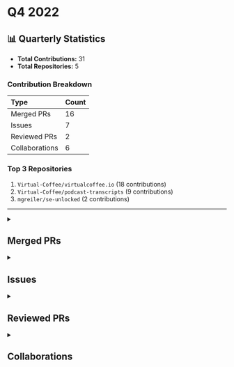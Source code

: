 # Q4 2022
## 📊 Quarterly Statistics

* **Total Contributions:** 31
* **Total Repositories:** 5

### Contribution Breakdown

| Type | Count |
| :--- | :--- |
| Merged PRs | 16 |
| Issues | 7 |
| Reviewed PRs | 2 |
| Collaborations | 6 |

### Top 3 Repositories

1. `Virtual-Coffee/virtualcoffee.io` (18 contributions)
2. `Virtual-Coffee/podcast-transcripts` (9 contributions)
3. `mgreiler/se-unlocked` (2 contributions)

---

<details>
  <summary><h2>Merged PRs</h2></summary>
<table style='width:100%; table-layout:fixed;'>
  <thead>
    <tr>
      <th style='width:5%;'>No.</th>
      <th style='width:20%;'>Project Name</th>
      <th style='width:20%;'>Title</th>
      <th style='width:35%;'>Description</th>
      <th style='width:20%;'>Date</th>
    </tr>
  </thead>
  <tbody>
    <tr>
      <td>1.</td>
      <td>Virtual-Coffee/podcast-transcripts</td>
      <td><a href='https://github.com/Virtual-Coffee/podcast-transcripts/pull/87'>Improve episode transcription Season 6 Episode 8</a></td>
      <td>## Link Issue<br>Closes #86  <br><br>## Description<br><br>- Improve transcript Season 6 Episode 8 with Shelley McHardy.<br>- Run `yarn check-srt` and fix incorrect timestamps.</td>
      <td>2022-12-28</td>
    </tr>
    <tr>
      <td>2.</td>
      <td>Virtual-Coffee/virtualcoffee.io</td>
      <td><a href='https://github.com/Virtual-Coffee/virtualcoffee.io/pull/776'>Add December 2022 newsletter to the website</a></td>
      <td>## Linked Issue<br><br>Closes #775 <br><br>&lt;!--<br><br>If you have a pull request related to a current issue please link to that issue number.<br><br>That issue can be linked to the pull request by using the side panel in the Github UI or using the `#` symbol followed by the number of the associated issue.<br><br>To link a pull request to an issue to show that a fix is in progress and to automatically close the issue when someone merges the pull request, type the keyword &quot;Closes&quot; followed by a reference to the issue. For example, Closes #404 or Closes Virtual-Coffee/virtualcoffee.io/issues/404.<br><br>--&gt;<br><br>## Description<br><br>- Add November 2022 newsletter.<br>- Update ` newsletters.ts`. <br><br>&lt;!--<br><br>A pull request description describes what constitutes the Pull Request and what changes you have made to the code.<br><br>It explains what you&#39;ve done, including any code changes, configuration changes, migrations included, new APIs introduced, changes made to old APIs, any new workers/crons introduced in the system, copy changes, and so on. You get the gist.<br><br>A good description informs everyone that is reaading it of the purpose of the pull request. This helps not just the current maintainers but anyone reading it now or in the future to understand your intent.<br><br>If the request is not complete but you want feedback use  Draft Pull Request option of the Pull request dropdown menu.<br><br>@mention individuals that you want to review the PR, and mention why. (“ @username I want to know what you think of this code.”)<br><br>--&gt;<br><br>## Methodology<br><br>&lt;!--<br><br>This section explains why the above changes explained were done.<br><br>Sometimes a developer feels that it&#39;s okay to write &quot;Business/Product requirement&quot; in the description. That&#39;s fine, but doing so defeats the purpose of this section.<br><br>If there is a better explanation as to why the changes were suggested, it&#39;s always good to attach a document reference link for that information.<br><br>A good &quot;Why&quot; section should explain the reasoning behind any changes.<br><br>--&gt;<br><br>## Code of Conduct<br><br>&gt; By submitting this pull request, you agree to follow our [Code of Conduct](https://virtualcoffee.io/code-of-conduct/)<br></td>
      <td>2022-12-15</td>
    </tr>
    <tr>
      <td>3.</td>
      <td>Virtual-Coffee/virtualcoffee.io</td>
      <td><a href='https://github.com/Virtual-Coffee/virtualcoffee.io/pull/763'>Update events page with recorded events section</a></td>
      <td>## Linked Issue<br><br>Closes #752 <br><br>&lt;!--<br><br>If you have a pull request related to a current issue please link to that issue number.<br><br>That issue can be linked to the pull request by using the side panel in the Github UI or using the `#` symbol followed by the number of the associated issue.<br><br>To link a pull request to an issue to show that a fix is in progress and to automatically close the issue when someone merges the pull request, type the keyword &quot;Closes&quot; followed by a reference to the issue. For example, Closes #404 or Closes Virtual-Coffee/virtualcoffee.io/issues/404.<br><br>--&gt;<br><br>## Description<br><br>- Add &quot;Recorded Events&quot; section to the Events page.<br><br>&lt;!--<br><br>A pull request description describes what constitutes the Pull Request and what changes you have made to the code.<br><br>It explains what you&#39;ve done, including any code changes, configuration changes, migrations included, new APIs introduced, changes made to old APIs, any new workers/crons introduced in the system, copy changes, and so on. You get the gist.<br><br>A good description informs everyone that is reaading it of the purpose of the pull request. This helps not just the current maintainers but anyone reading it now or in the future to understand your intent.<br><br>If the request is not complete but you want feedback use  Draft Pull Request option of the Pull request dropdown menu.<br><br>@mention individuals that you want to review the PR, and mention why. (“ @username I want to know what you think of this code.”)<br><br>--&gt;<br><br>## Methodology<br><br>&lt;!--<br><br>This section explains why the above changes explained were done.<br><br>Sometimes a developer feels that it&#39;s okay to write &quot;Business/Product requirement&quot; in the description. That&#39;s fine, but doing so defeats the purpose of this section.<br><br>If there is a better explanation as to why the changes were suggested, it&#39;s always good to attach a document reference link for that information.<br><br>A good &quot;Why&quot; section should explain the reasoning behind any changes.<br><br>--&gt;<br><br>## Code of Conduct<br><br>&gt; By submitting this pull request, you agree to follow our [Code of Conduct](https://virtualcoffee.io/code-of-conduct/)<br></td>
      <td>2022-12-07</td>
    </tr>
    <tr>
      <td>4.</td>
      <td>Virtual-Coffee/podcast-transcripts</td>
      <td><a href='https://github.com/Virtual-Coffee/podcast-transcripts/pull/85'>Improve episode transcription Season 3 Episode 3</a></td>
      <td>## Link Issue<br>Closes #57 <br><br>## Description<br><br>- Improve transcript Season 3 Episode 3 with Ayu Adiati.<br>- Run `yarn check-srt` and fix incorrect timestamps.</td>
      <td>2022-11-25</td>
    </tr>
    <tr>
      <td>5.</td>
      <td>Virtual-Coffee/podcast-transcripts</td>
      <td><a href='https://github.com/Virtual-Coffee/podcast-transcripts/pull/84'>Improve episode transcription Season 6 Episode 7</a></td>
      <td>## Link Issue<br>Closes #39 <br><br>## Description<br><br>- Improve transcript Season 6 Episode 7 with Ryan Kahn.<br>- Run `yarn check-srt` and fix incorrect timestamps.</td>
      <td>2022-11-11</td>
    </tr>
    <tr>
      <td>6.</td>
      <td>Virtual-Coffee/virtualcoffee.io</td>
      <td><a href='https://github.com/Virtual-Coffee/virtualcoffee.io/pull/745'>Add November 2022 newsletter to the website</a></td>
      <td>## Linked Issue<br><br>Closes #742 <br><br>&lt;!--<br><br>If you have a pull request related to a current issue please link to that issue number.<br><br>That issue can be linked to the pull request by using the side panel in the Github UI or using the `#` symbol followed by the number of the associated issue.<br><br>To link a pull request to an issue to show that a fix is in progress and to automatically close the issue when someone merges the pull request, type the keyword &quot;Closes&quot; followed by a reference to the issue. For example, Closes #404 or Closes Virtual-Coffee/virtualcoffee.io/issues/404.<br><br>--&gt;<br><br>## Description<br><br>- Add November 2022 newsletter.<br>- Update `newsletters.ts`<br><br>&lt;!--<br><br>A pull request description describes what constitutes the Pull Request and what changes you have made to the code.<br><br>It explains what you&#39;ve done, including any code changes, configuration changes, migrations included, new APIs introduced, changes made to old APIs, any new workers/crons introduced in the system, copy changes, and so on. You get the gist.<br><br>A good description informs everyone that is reaading it of the purpose of the pull request. This helps not just the current maintainers but anyone reading it now or in the future to understand your intent.<br><br>If the request is not complete but you want feedback use  Draft Pull Request option of the Pull request dropdown menu.<br><br>@mention individuals that you want to review the PR, and mention why. (“ @username I want to know what you think of this code.”)<br><br>--&gt;<br><br>## Methodology<br><br>&lt;!--<br><br>This section explains why the above changes explained were done.<br><br>Sometimes a developer feels that it&#39;s okay to write &quot;Business/Product requirement&quot; in the description. That&#39;s fine, but doing so defeats the purpose of this section.<br><br>If there is a better explanation as to why the changes were suggested, it&#39;s always good to attach a document reference link for that information.<br><br>A good &quot;Why&quot; section should explain the reasoning behind any changes.<br><br>--&gt;<br><br>## Code of Conduct<br><br>&gt; By submitting this pull request, you agree to follow our [Code of Conduct](https://virtualcoffee.io/code-of-conduct/)<br></td>
      <td>2022-11-06</td>
    </tr>
    <tr>
      <td>7.</td>
      <td>Virtual-Coffee/virtualcoffee.io</td>
      <td><a href='https://github.com/Virtual-Coffee/virtualcoffee.io/pull/728'>Convert `newsletters.js` to TypeScript</a></td>
      <td>## Linked Issue<br><br>Closes #688 <br><br>&lt;!--<br><br>If you have a pull request related to a current issue please link to that issue number.<br><br>That issue can be linked to the pull request by using the side panel in the Github UI or using the `#` symbol followed by the number of the associated issue.<br><br>To link a pull request to an issue to show that a fix is in progress and to automatically close the issue when someone merges the pull request, type the keyword &quot;Closes&quot; followed by a reference to the issue. For example, Closes #404 or Closes Virtual-Coffee/virtualcoffee.io/issues/404.<br><br>--&gt;<br><br>## Description<br><br>- Change file name from `newsletters.js` to `newsletters.ts`<br>- Implement TypeScript in `newsletters.ts`<br>- Add comments in `newsletters.ts`<br><br>&lt;!--<br><br>A pull request description describes what constitutes the Pull Request and what changes you have made to the code.<br><br>It explains what you&#39;ve done, including any code changes, configuration changes, migrations included, new APIs introduced, changes made to old APIs, any new workers/crons introduced in the system, copy changes, and so on. You get the gist.<br><br>A good description informs everyone that is reaading it of the purpose of the pull request. This helps not just the current maintainers but anyone reading it now or in the future to understand your intent.<br><br>If the request is not complete but you want feedback use  Draft Pull Request option of the Pull request dropdown menu.<br><br>@mention individuals that you want to review the PR, and mention why. (“ @username I want to know what you think of this code.”)<br><br>--&gt;<br><br>## Methodology<br><br>&lt;!--<br><br>This section explains why the above changes explained were done.<br><br>Sometimes a developer feels that it&#39;s okay to write &quot;Business/Product requirement&quot; in the description. That&#39;s fine, but doing so defeats the purpose of this section.<br><br>If there is a better explanation as to why the changes were suggested, it&#39;s always good to attach a document reference link for that information.<br><br>A good &quot;Why&quot; section should explain the reasoning behind any changes.<br><br>--&gt;<br><br>## Code of Conduct<br><br>&gt; By submitting this pull request, you agree to follow our [Code of Conduct](https://virtualcoffee.io/code-of-conduct/)<br></td>
      <td>2022-10-21</td>
    </tr>
    <tr>
      <td>8.</td>
      <td>Virtual-Coffee/virtualcoffee.io</td>
      <td><a href='https://github.com/Virtual-Coffee/virtualcoffee.io/pull/708'>Fix links on Table of Content in CONTRIBUTING.md</a></td>
      <td>## Linked Issue<br><br>Closes #707<br><br>&lt;!--<br><br>If you have a pull request related to a current issue please link to that issue number.<br><br>That issue can be linked to the pull request by using the side panel in the Github UI or using the `#` symbol followed by the number of the associated issue.<br><br>To link a pull request to an issue to show that a fix is in progress and to automatically close the issue when someone merges the pull request, type the keyword &quot;Closes&quot; followed by a reference to the issue. For example, Closes #404 or Closes Virtual-Coffee/virtualcoffee.io/issues/404.<br><br>--&gt;<br><br>## Description<br><br>Update `CONTRIBUTING.md`:<br>- Fix links on the Table of Content.<br>- Fix typos.<br>- Minor tweaks.<br>- Fix headings to follow semantic HTML.<br><br>&lt;!--<br><br>A pull request description describes what constitutes the Pull Request and what changes you have made to the code.<br><br>It explains what you&#39;ve done, including any code changes, configuration changes, migrations included, new APIs introduced, changes made to old APIs, any new workers/crons introduced in the system, copy changes, and so on. You get the gist.<br><br>A good description informs everyone that is reaading it of the purpose of the pull request. This helps not just the current maintainers but anyone reading it now or in the future to understand your intent.<br><br>If the request is not complete but you want feedback use  Draft Pull Request option of the Pull request dropdown menu.<br><br>@mention individuals that you want to review the PR, and mention why. (“ @username I want to know what you think of this code.”)<br><br>--&gt;<br><br>## Methodology<br><br>&lt;!--<br><br>This section explains why the above changes explained were done.<br><br>Sometimes a developer feels that it&#39;s okay to write &quot;Business/Product requirement&quot; in the description. That&#39;s fine, but doing so defeats the purpose of this section.<br><br>If there is a better explanation as to why the changes were suggested, it&#39;s always good to attach a document reference link for that information.<br><br>A good &quot;Why&quot; section should explain the reasoning behind any changes.<br><br>--&gt;<br><br>## Code of Conduct<br><br>&gt; By submitting this pull request, you agree to follow our [Code of Conduct](https://virtualcoffee.io/code-of-conduct/)<br></td>
      <td>2022-10-14</td>
    </tr>
    <tr>
      <td>9.</td>
      <td>mgreiler/se-unlocked</td>
      <td><a href='https://github.com/mgreiler/se-unlocked/pull/156'>Improve transcript 65 Harshit Chitalia</a></td>
      <td>## Issue Link<br><br>Closes #146<br><br>## Description<br><br>- Improve transcript Episode 65 with Harshit Chitalia.<br>- Keeping max. 81 chars per line.</td>
      <td>2022-10-14</td>
    </tr>
    <tr>
      <td>10.</td>
      <td>Virtual-Coffee/virtualcoffee.io</td>
      <td><a href='https://github.com/Virtual-Coffee/virtualcoffee.io/pull/702'>Update CONTRIBUTING and README files</a></td>
      <td>## Linked Issue<br><br>Closes #699 <br><br>&lt;!--<br><br>If you have a pull request related to a current issue please link to that issue number.<br><br>That issue can be linked to the pull request by using the side panel in the Github UI or using the `#` symbol followed by the number of the associated issue.<br><br>To link a pull request to an issue to show that a fix is in progress and to automatically close the issue when someone merges the pull request, type the keyword &quot;Closes&quot; followed by a reference to the issue. For example, Closes #404 or Closes Virtual-Coffee/virtualcoffee.io/issues/404.<br><br>--&gt;<br><br>## Description<br><br>- Update `CONTRIBUTING.md`:<br>  - Change the &quot;Local development&quot; title to &quot;Setting Up Local Environment To Work On Issues&quot; in .<br>  - Add bullet point with how to create new branch.<br>- Update `README.md`:<br>  - Add bullet points to &quot;Working On The Site&quot; section with the links to `CONTRIBUTING.md` and our open source resources on the website.<br>  - Minor tweaks and fix punctuations.<br><br>&lt;!--<br><br>A pull request description describes what constitutes the Pull Request and what changes you have made to the code.<br><br>It explains what you&#39;ve done, including any code changes, configuration changes, migrations included, new APIs introduced, changes made to old APIs, any new workers/crons introduced in the system, copy changes, and so on. You get the gist.<br><br>A good description informs everyone that is reaading it of the purpose of the pull request. This helps not just the current maintainers but anyone reading it now or in the future to understand your intent.<br><br>If the request is not complete but you want feedback use  Draft Pull Request option of the Pull request dropdown menu.<br><br>@mention individuals that you want to review the PR, and mention why. (“ @username I want to know what you think of this code.”)<br><br>--&gt;<br><br>## Methodology<br><br>&lt;!--<br><br>This section explains why the above changes explained were done.<br><br>Sometimes a developer feels that it&#39;s okay to write &quot;Business/Product requirement&quot; in the description. That&#39;s fine, but doing so defeats the purpose of this section.<br><br>If there is a better explanation as to why the changes were suggested, it&#39;s always good to attach a document reference link for that information.<br><br>A good &quot;Why&quot; section should explain the reasoning behind any changes.<br><br>--&gt;<br><br>## Code of Conduct<br><br>&gt; By submitting this pull request, you agree to follow our [Code of Conduct](https://virtualcoffee.io/code-of-conduct/)<br></td>
      <td>2022-10-13</td>
    </tr>
    <tr>
      <td>11.</td>
      <td>Virtual-Coffee/podcast-transcripts</td>
      <td><a href='https://github.com/Virtual-Coffee/podcast-transcripts/pull/83'>Improve transcript Season 4 Episode 2</a></td>
      <td>## Description<br><br>- Improve transcript Season 4 Episode 2 with Todd Libby.<br>- Run `yarn check-srt` and fix incorrect timestamps.</td>
      <td>2022-10-12</td>
    </tr>
    <tr>
      <td>12.</td>
      <td>Virtual-Coffee/podcast-transcripts</td>
      <td><a href='https://github.com/Virtual-Coffee/podcast-transcripts/pull/81'>Update Podcast Docs</a></td>
      <td>## Links<br>Closes #80 <br><br>## Description<br><br>- Replace `yarn srt-check` with `yarn check-srt` in the `improve-episode-transcription.md` file.<br>- Add explanation to fix incorrect timestamps format manually in the README file. </td>
      <td>2022-10-10</td>
    </tr>
    <tr>
      <td>13.</td>
      <td>Virtual-Coffee/podcast-transcripts</td>
      <td><a href='https://github.com/Virtual-Coffee/podcast-transcripts/pull/79'>Improve episode transcription Season 5 Special Kirk Day (5_999.srt)</a></td>
      <td>## Links<br>Closes #45 <br><br>## Description<br>- Improve transcript Season 5 Special Kirk Day episode.<br>- Fix timestamps manually.<br>- Run `yarn check-srt` and fix incorrect timestamp formatting.</td>
      <td>2022-10-10</td>
    </tr>
    <tr>
      <td>14.</td>
      <td>Virtual-Coffee/virtualcoffee.io</td>
      <td><a href='https://github.com/Virtual-Coffee/virtualcoffee.io/pull/668'>Add Code of Conduct link to the footer</a></td>
      <td>## Linked Issue<br><br>Closes #653<br><br>&lt;!--<br><br>If you have a pull request related to a current issue please link to that issue number.<br><br>That issue can be linked to the pull request by using the side panel in the Github UI or using the `#` symbol followed by the number of the associated issue.<br><br>To link a pull request to an issue to show that a fix is in progress and to automatically close the issue when someone merges the pull request, type the keyword &quot;Closes&quot; followed by a reference to the issue. For example, Closes #404 or Closes Virtual-Coffee/virtualcoffee.io/issues/404.<br><br>--&gt;<br><br>## Description<br><br>- Add Code of Conduct link to the footer.<br>- Add and use `&lt;Link to&gt;` to replace `&lt;a href&gt;` for internal links.<br><br>&lt;!--<br><br>A pull request description describes what constitutes the Pull Request and what changes you have made to the code.<br><br>It explains what you&#39;ve done, including any code changes, configuration changes, migrations included, new APIs introduced, changes made to old APIs, any new workers/crons introduced in the system, copy changes, and so on. You get the gist.<br><br>A good description informs everyone that is reaading it of the purpose of the pull request. This helps not just the current maintainers but anyone reading it now or in the future to understand your intent.<br><br>If the request is not complete but you want feedback use  Draft Pull Request option of the Pull request dropdown menu.<br><br>@mention individuals that you want to review the PR, and mention why. (“ @username I want to know what you think of this code.”)<br><br>--&gt;<br><br>## Methodology<br><br>&lt;!--<br><br>This section explains why the above changes explained were done.<br><br>Sometimes a developer feels that it&#39;s okay to write &quot;Business/Product requirement&quot; in the description. That&#39;s fine, but doing so defeats the purpose of this section.<br><br>If there is a better explanation as to why the changes were suggested, it&#39;s always good to attach a document reference link for that information.<br><br>A good &quot;Why&quot; section should explain the reasoning behind any changes.<br><br>--&gt;<br><br>## Code of Conduct<br><br>&gt; By submitting this pull request, you agree to follow our [Code of Conduct](https://virtualcoffee.io/code-of-conduct/)<br></td>
      <td>2022-10-05</td>
    </tr>
    <tr>
      <td>15.</td>
      <td>Virtual-Coffee/virtualcoffee.io</td>
      <td><a href='https://github.com/Virtual-Coffee/virtualcoffee.io/pull/658'>Add Hacktoberfest 2022 badge to profile</a></td>
      <td>* Add flare<br>* Edit Hashnode&#39;s username<br><br>## Linked Issue<br><br>#643 <br><br>&lt;!--<br><br>If you have a pull request related to a current issue please link to that issue number.<br><br>That issue can be linked to the pull request by using the side panel in the Github UI or using the `#` symbol followed by the number of the associated issue.<br><br>To link a pull request to an issue to show that a fix is in progress and to automatically close the issue when someone merges the pull request, type the keyword &quot;Closes&quot; followed by a reference to the issue. For example, Closes #404 or Closes Virtual-Coffee/virtualcoffee.io/issues/404.<br><br>--&gt;<br><br>## Description<br><br>- Add Hacktoberfest 2022 badge to Ayu&#39;s member profile.<br>- Add flare<br>- Edit Hashnode&#39;s username.<br><br>&lt;!--<br><br>A pull request description describes what constitutes the Pull Request and what changes you have made to the code.<br><br>It explains what you&#39;ve done, including any code changes, configuration changes, migrations included, new APIs introduced, changes made to old APIs, any new workers/crons introduced in the system, copy changes, and so on. You get the gist.<br><br>A good description informs everyone that is reaading it of the purpose of the pull request. This helps not just the current maintainers but anyone reading it now or in the future to understand your intent.<br><br>If the request is not complete but you want feedback use  Draft Pull Request option of the Pull request dropdown menu.<br><br>@mention individuals that you want to review the PR, and mention why. (“ @username I want to know what you think of this code.”)<br><br>--&gt;<br><br>## Methodology<br><br>&lt;!--<br><br>This section explains why the above changes explained were done.<br><br>Sometimes a developer feels that it&#39;s okay to write &quot;Business/Product requirement&quot; in the description. That&#39;s fine, but doing so defeats the purpose of this section.<br><br>If there is a better explanation as to why the changes were suggested, it&#39;s always good to attach a document reference link for that information.<br><br>A good &quot;Why&quot; section should explain the reasoning behind any changes.<br><br>--&gt;<br><br>## Code of Conduct<br><br>&gt; By submitting this pull request, you agree to follow our [Code of Conduct](https://virtualcoffee.io/code-of-conduct/)<br></td>
      <td>2022-10-04</td>
    </tr>
    <tr>
      <td>16.</td>
      <td>Virtual-Coffee/virtualcoffee.io</td>
      <td><a href='https://github.com/Virtual-Coffee/virtualcoffee.io/pull/657'>Add October 2022 newsletter to website</a></td>
      <td>## Linked Issue<br><br>Closes #644 <br><br>&lt;!--<br><br>If you have a pull request related to a current issue please link to that issue number.<br><br>That issue can be linked to the pull request by using the side panel in the Github UI or using the `#` symbol followed by the number of the associated issue.<br><br>To link a pull request to an issue to show that a fix is in progress and to automatically close the issue when someone merges the pull request, type the keyword &quot;Closes&quot; followed by a reference to the issue. For example, Closes #404 or Closes Virtual-Coffee/virtualcoffee.io/issues/404.<br><br>--&gt;<br><br>## Description<br><br>- Add the October 2022 newsletter.<br>- Update `newsletter.js` to add the issue to the index.<br><br>&lt;!--<br><br>A pull request description describes what constitutes the Pull Request and what changes you have made to the code.<br><br>It explains what you&#39;ve done, including any code changes, configuration changes, migrations included, new APIs introduced, changes made to old APIs, any new workers/crons introduced in the system, copy changes, and so on. You get the gist.<br><br>A good description informs everyone that is reaading it of the purpose of the pull request. This helps not just the current maintainers but anyone reading it now or in the future to understand your intent.<br><br>If the request is not complete but you want feedback use  Draft Pull Request option of the Pull request dropdown menu.<br><br>@mention individuals that you want to review the PR, and mention why. (“ @username I want to know what you think of this code.”)<br><br>--&gt;<br><br>## Methodology<br><br>&lt;!--<br><br>This section explains why the above changes explained were done.<br><br>Sometimes a developer feels that it&#39;s okay to write &quot;Business/Product requirement&quot; in the description. That&#39;s fine, but doing so defeats the purpose of this section.<br><br>If there is a better explanation as to why the changes were suggested, it&#39;s always good to attach a document reference link for that information.<br><br>A good &quot;Why&quot; section should explain the reasoning behind any changes.<br><br>--&gt;<br><br>## Code of Conduct<br><br>&gt; By submitting this pull request, you agree to follow our [Code of Conduct](https://virtualcoffee.io/code-of-conduct/)<br></td>
      <td>2022-10-04</td>
    </tr>
  </tbody>
</table>
</details>

<details>
  <summary><h2>Issues</h2></summary>
<table style='width:100%; table-layout:fixed;'>
  <thead>
    <tr>
      <th style='width:5%;'>No.</th>
      <th style='width:20%;'>Project Name</th>
      <th style='width:20%;'>Title</th>
      <th style='width:35%;'>Description</th>
      <th style='width:20%;'>Date</th>
    </tr>
  </thead>
  <tbody>
    <tr>
      <td>1.</td>
      <td>Virtual-Coffee/podcast-transcripts</td>
      <td><a href='https://github.com/Virtual-Coffee/podcast-transcripts/issues/86'>Improve episode transcription Season 6 Episode 8</a></td>
      <td>## Issue Context<br><br>Our podcast&#39;s transcriptions are automatically generated, so there would be typos or missing words. <br><br>We want to improve every episode&#39;s transcription so they can be accessible to everyone. Currently, we are doing this manually.<br><br>## Steps To Update<br><br>- Open the file of the podcast&#39;s episode. <br>  e.g.: `1_0.srt` means season 1 episode 0<br>-  Listen to the podcast&#39;s episode and improve the transcript based on your hearing.<br>-  [Fix the format](https://github.com/Virtual-Coffee/podcast-transcripts#fixing-formatting-issues) by running `yarn check-srt`.<br>- After running `yarn check-srt`, fix timestamps suggestions format manually, if any.<br><br>## Accessibility Resources<br><br>- [Transcribing Audio to Text - W3C WAI](https://www.w3.org/WAI/media/av/transcribing/)<br><br>If you have questions or need help, please let us know.<br></td>
      <td>2022-12-28</td>
    </tr>
    <tr>
      <td>2.</td>
      <td>Virtual-Coffee/virtualcoffee.io</td>
      <td><a href='https://github.com/Virtual-Coffee/virtualcoffee.io/issues/775'>Add December 2022 newsletter to the website </a></td>
      <td>## Issue Context<br><br>Every month, we try to get the newsletter up on the site within a week of emailing it. Currently, we&#39;re moving them over &quot;by hand.&quot;<br><br>## Steps to update<br><br>In the code base, navigate to `app &gt; routes &gt; newsletter &gt; issues` and create a new file `2022-12.jsx`.<br>You can look at the existing newsletters ( `app &gt; routes &gt; newsletter &gt; issues`) as a template.<br><br>Make sure to add it to the index by following the steps in [Newsletters section in our README](https://github.com/Virtual-Coffee/virtualcoffee.io#newsletters) and update the content accordingly based on our email newsletter.<br><br>If you have questions, please let us know. We&#39;re up for pairing if anyone wants to walk through this!</td>
      <td>2022-12-14</td>
    </tr>
    <tr>
      <td>3.</td>
      <td>Virtual-Coffee/virtualcoffee.io</td>
      <td><a href='https://github.com/Virtual-Coffee/virtualcoffee.io/issues/742'>Add November 2022 newsletter to the website</a></td>
      <td>## Issue Context<br><br>Every month, we try to get the newsletter up on the site within a week of emailing it. Currently, we&#39;re moving them over &quot;by hand.&quot;<br><br>## Steps to update<br><br>In the code base, navigate to `app &gt; routes &gt; newsletter &gt; issues` and create a new file `2022-11.jsx`.<br>You can look at the existing newsletters ( `app &gt; routes &gt; newsletter &gt; issues`) as a template.<br><br>Make sure to add it to the index by following the steps in [Newsletters section in our README](https://github.com/Virtual-Coffee/virtualcoffee.io#newsletters) and update the content accordingly based on our email newsletter.<br><br>If you have questions, please let us know. We&#39;re up for pairing if anyone wants to walk through this!</td>
      <td>2022-11-05</td>
    </tr>
    <tr>
      <td>4.</td>
      <td>Virtual-Coffee/virtualcoffee.io</td>
      <td><a href='https://github.com/Virtual-Coffee/virtualcoffee.io/issues/707'>Fix links on the Table of Contents in CONTRIBUTING.md</a></td>
      <td>### Is there an existing issue for this?<br><br>- [X] I have searched the existing issues<br><br>### Context for documentation change<br><br>Some links on the Table of Content (TOC) in `CONTRIBUTING.md` are not correct. <br><br>### Proposed solution<br><br>Fix the links in the TOC.<br><br>### Resources that can help<br><br>_No response_<br><br>### Collaborators<br><br>_No response_<br><br>### Code of Conduct<br><br>- [X] I&#39;ve read the Code of Conduct and understand my responsibilities as a member of the Virtual Coffee community</td>
      <td>2022-10-14</td>
    </tr>
    <tr>
      <td>5.</td>
      <td>Virtual-Coffee/virtualcoffee.io</td>
      <td><a href='https://github.com/Virtual-Coffee/virtualcoffee.io/issues/699'>Add creating a new branch for contribution</a></td>
      <td>### Is there an existing issue for this?<br><br>- [X] I have searched the existing issues<br><br>### Context for documentation change<br><br>Noticed some contributors made changes directly on `main` branch. We want to make sure that we provide information that all contributors should create a new branch to work on changes to avoid pushing changes directly to `main` branch and keep it clean.<br><br>### Proposed solution<br><br>- Add information and how to create new branch in the `CONTRIBUTING.md`.<br>- We can use the [Local Development](https://github.com/Virtual-Coffee/virtualcoffee.io/blob/main/CONTRIBUTING.md#local-development) section to add this information.<br>- Maybe change the title as well to &quot;Working On Issues&quot; or &quot;Local Environment Preparation&quot; or &quot;Setting Up Local Environment&quot;.<br>- Link the `CONTRIBUTING.md` to all VC repos.<br><br>**Additional and need some thoughts**:<br>- Link the `CONTRIBUTING.md` to [Working on the site](https://github.com/Virtual-Coffee/virtualcoffee.io#working-on-the-site) section in the `README.md`.<br>  It would be something like:<br>    ```markdown<br>      ## Working on the site<br>      - This site is built using Remix.<br>      - Please refer to our CONTRIBUTING guidelines to make contributions.<br>     ```<br><br>### Resources that can help<br><br>_No response_<br><br>### Collaborators<br><br>@danieltott we have a section of [Working With Issues](https://github.com/Virtual-Coffee/virtualcoffee.io/blob/main/CONTRIBUTING.md#working-with-issues).<br>Would the new title of &quot;Working On Issues&quot; be confusing?<br>I&#39;m thinking of &quot;Local Environment Preparation&quot; or &quot;Setting Up Local Environment&quot;. Any thoughts?<br><br>### Code of Conduct<br><br>- [X] I&#39;ve read the Code of Conduct and understand my responsibilities as a member of the Virtual Coffee community</td>
      <td>2022-10-12</td>
    </tr>
    <tr>
      <td>6.</td>
      <td>Virtual-Coffee/podcast-transcripts</td>
      <td><a href='https://github.com/Virtual-Coffee/podcast-transcripts/issues/80'>Update Docs</a></td>
      <td>## Issue Context<br><br>- In the issues template, a couple of bullet points consist of `yarn srt-check`. But the correct command is `yarn check-srt`.<br>- Besides in the issue, we want to have an explanation in the README to fix the incorrect timestamps format manually after running `yarn check-srt`.<br><br>## Steps To Update<br>- Replace `yarn srt-check` with `yarn check-srt` in the `improve-episode-transcription.md` file.<br>- Add and explanation to fix the incorrect timestamps format manually in the README file.</td>
      <td>2022-10-10</td>
    </tr>
    <tr>
      <td>7.</td>
      <td>Virtual-Coffee/virtualcoffee.io</td>
      <td><a href='https://github.com/Virtual-Coffee/virtualcoffee.io/issues/644'>Add October 2022 newsletter to the website</a></td>
      <td>## Issue Context<br><br>Every month, we try to get the newsletter up on the site within a week of emailing it. Currently, we&#39;re moving them over &quot;by hand.&quot;<br><br>## Steps to update<br><br>In the code base, navigate to `app &gt; routes &gt; newsletter &gt; issues` and create a new file `2022-10.jsx`.<br>You can look at the existing newsletters ( `app &gt; routes &gt; newsletter &gt; issues`) as a template.<br><br>Make sure to add it to the index by following the steps in [Newsletters section in our README](https://github.com/Virtual-Coffee/virtualcoffee.io#newsletters) and update the content accordingly based on our email newsletter.<br><br>If you have questions, please let us know. We&#39;re up for pairing if anyone wants to walk through this!</td>
      <td>2022-10-03</td>
    </tr>
  </tbody>
</table>
</details>

<details>
  <summary><h2>Reviewed PRs</h2></summary>
<table style='width:100%; table-layout:fixed;'>
  <thead>
    <tr>
      <th style='width:5%;'>No.</th>
      <th style='width:20%;'>Project Name</th>
      <th style='width:20%;'>Title</th>
      <th style='width:35%;'>Description</th>
      <th style='width:20%;'>Date</th>
    </tr>
  </thead>
  <tbody>
    <tr>
      <td>1.</td>
      <td>adiati98/business-hours-airtable</td>
      <td><a href='https://github.com/adiati98/business-hours-airtable/pull/13'>Bump qs from 6.5.2 to 6.5.3</a></td>
      <td>Bumps [qs](https://github.com/ljharb/qs) from 6.5.2 to 6.5.3.<br>&lt;details&gt;<br>&lt;summary&gt;Changelog&lt;/summary&gt;<br>&lt;p&gt;&lt;em&gt;Sourced from &lt;a href=&quot;https://github.com/ljharb/qs/blob/main/CHANGELOG.md&quot;&gt;qs&#39;s changelog&lt;/a&gt;.&lt;/em&gt;&lt;/p&gt;<br>&lt;blockquote&gt;<br>&lt;h2&gt;&lt;strong&gt;6.5.3&lt;/strong&gt;&lt;/h2&gt;<br>&lt;ul&gt;<br>&lt;li&gt;[Fix] &lt;code&gt;parse&lt;/code&gt;: ignore &lt;code&gt;__proto__&lt;/code&gt; keys (&lt;a href=&quot;https://github-redirect.dependabot.com/ljharb/qs/issues/428&quot;&gt;#428&lt;/a&gt;)&lt;/li&gt;<br>&lt;li&gt;[Fix] &lt;code&gt;utils.merge&lt;/code&gt;: avoid a crash with a null target and a truthy non-array source&lt;/li&gt;<br>&lt;li&gt;[Fix] correctly parse nested arrays&lt;/li&gt;<br>&lt;li&gt;[Fix] &lt;code&gt;stringify&lt;/code&gt;: fix a crash with &lt;code&gt;strictNullHandling&lt;/code&gt; and a custom &lt;code&gt;filter&lt;/code&gt;/&lt;code&gt;serializeDate&lt;/code&gt; (&lt;a href=&quot;https://github-redirect.dependabot.com/ljharb/qs/issues/279&quot;&gt;#279&lt;/a&gt;)&lt;/li&gt;<br>&lt;li&gt;[Fix] &lt;code&gt;utils&lt;/code&gt;: &lt;code&gt;merge&lt;/code&gt;: fix crash when &lt;code&gt;source&lt;/code&gt; is a truthy primitive &amp; no options are provided&lt;/li&gt;<br>&lt;li&gt;[Fix] when &lt;code&gt;parseArrays&lt;/code&gt; is false, properly handle keys ending in &lt;code&gt;[]&lt;/code&gt;&lt;/li&gt;<br>&lt;li&gt;[Fix] fix for an impossible situation: when the formatter is called with a non-string value&lt;/li&gt;<br>&lt;li&gt;[Fix] &lt;code&gt;utils.merge&lt;/code&gt;: avoid a crash with a null target and an array source&lt;/li&gt;<br>&lt;li&gt;[Refactor] &lt;code&gt;utils&lt;/code&gt;: reduce observable [[Get]]s&lt;/li&gt;<br>&lt;li&gt;[Refactor] use cached &lt;code&gt;Array.isArray&lt;/code&gt;&lt;/li&gt;<br>&lt;li&gt;[Refactor] &lt;code&gt;stringify&lt;/code&gt;: Avoid arr = arr.concat(...), push to the existing instance (&lt;a href=&quot;https://github-redirect.dependabot.com/ljharb/qs/issues/269&quot;&gt;#269&lt;/a&gt;)&lt;/li&gt;<br>&lt;li&gt;[Refactor] &lt;code&gt;parse&lt;/code&gt;: only need to reassign the var once&lt;/li&gt;<br>&lt;li&gt;[Robustness] &lt;code&gt;stringify&lt;/code&gt;: avoid relying on a global &lt;code&gt;undefined&lt;/code&gt; (&lt;a href=&quot;https://github-redirect.dependabot.com/ljharb/qs/issues/427&quot;&gt;#427&lt;/a&gt;)&lt;/li&gt;<br>&lt;li&gt;[readme] remove travis badge; add github actions/codecov badges; update URLs&lt;/li&gt;<br>&lt;li&gt;[Docs] Clean up license text so it’s properly detected as BSD-3-Clause&lt;/li&gt;<br>&lt;li&gt;[Docs] Clarify the need for &quot;arrayLimit&quot; option&lt;/li&gt;<br>&lt;li&gt;[meta] fix README.md (&lt;a href=&quot;https://github-redirect.dependabot.com/ljharb/qs/issues/399&quot;&gt;#399&lt;/a&gt;)&lt;/li&gt;<br>&lt;li&gt;[meta] add FUNDING.yml&lt;/li&gt;<br>&lt;li&gt;[actions] backport actions from main&lt;/li&gt;<br>&lt;li&gt;[Tests] always use &lt;code&gt;String(x)&lt;/code&gt; over &lt;code&gt;x.toString()&lt;/code&gt;&lt;/li&gt;<br>&lt;li&gt;[Tests] remove nonexistent tape option&lt;/li&gt;<br>&lt;li&gt;[Dev Deps] backport from main&lt;/li&gt;<br>&lt;/ul&gt;<br>&lt;/blockquote&gt;<br>&lt;/details&gt;<br>&lt;details&gt;<br>&lt;summary&gt;Commits&lt;/summary&gt;<br>&lt;ul&gt;<br>&lt;li&gt;&lt;a href=&quot;https://github.com/ljharb/qs/commit/298bfa55d6db00ddea78dd0333509aadf9bb3077&quot;&gt;&lt;code&gt;298bfa5&lt;/code&gt;&lt;/a&gt; v6.5.3&lt;/li&gt;<br>&lt;li&gt;&lt;a href=&quot;https://github.com/ljharb/qs/commit/ed0f5dcbef4b168a8ae299d78b1e4a2e9b1baf1f&quot;&gt;&lt;code&gt;ed0f5dc&lt;/code&gt;&lt;/a&gt; [Fix] &lt;code&gt;parse&lt;/code&gt;: ignore &lt;code&gt;__proto__&lt;/code&gt; keys (&lt;a href=&quot;https://github-redirect.dependabot.com/ljharb/qs/issues/428&quot;&gt;#428&lt;/a&gt;)&lt;/li&gt;<br>&lt;li&gt;&lt;a href=&quot;https://github.com/ljharb/qs/commit/691e739cfa40cd42604dc05a54e6154371a429ab&quot;&gt;&lt;code&gt;691e739&lt;/code&gt;&lt;/a&gt; [Robustness] &lt;code&gt;stringify&lt;/code&gt;: avoid relying on a global &lt;code&gt;undefined&lt;/code&gt; (&lt;a href=&quot;https://github-redirect.dependabot.com/ljharb/qs/issues/427&quot;&gt;#427&lt;/a&gt;)&lt;/li&gt;<br>&lt;li&gt;&lt;a href=&quot;https://github.com/ljharb/qs/commit/1072d57d38a690e1ad7616dced44390bffedcbb2&quot;&gt;&lt;code&gt;1072d57&lt;/code&gt;&lt;/a&gt; [readme] remove travis badge; add github actions/codecov badges; update URLs&lt;/li&gt;<br>&lt;li&gt;&lt;a href=&quot;https://github.com/ljharb/qs/commit/12ac1c403aaa04d1a34844f514ed9f9abfb76e64&quot;&gt;&lt;code&gt;12ac1c4&lt;/code&gt;&lt;/a&gt; [meta] fix README.md (&lt;a href=&quot;https://github-redirect.dependabot.com/ljharb/qs/issues/399&quot;&gt;#399&lt;/a&gt;)&lt;/li&gt;<br>&lt;li&gt;&lt;a href=&quot;https://github.com/ljharb/qs/commit/0338716b09fdbd4711823eeb0a14e556a2498e7a&quot;&gt;&lt;code&gt;0338716&lt;/code&gt;&lt;/a&gt; [actions] backport actions from main&lt;/li&gt;<br>&lt;li&gt;&lt;a href=&quot;https://github.com/ljharb/qs/commit/5639c20ce0a7c1332200a3181339331483e5a3a1&quot;&gt;&lt;code&gt;5639c20&lt;/code&gt;&lt;/a&gt; Clean up license text so it’s properly detected as BSD-3-Clause&lt;/li&gt;<br>&lt;li&gt;&lt;a href=&quot;https://github.com/ljharb/qs/commit/51b8a0b1b213596dd1702b837f5e7dec2229793d&quot;&gt;&lt;code&gt;51b8a0b&lt;/code&gt;&lt;/a&gt; add FUNDING.yml&lt;/li&gt;<br>&lt;li&gt;&lt;a href=&quot;https://github.com/ljharb/qs/commit/45f675936e742d92fac8d4dae5cfc385c576a977&quot;&gt;&lt;code&gt;45f6759&lt;/code&gt;&lt;/a&gt; [Fix] fix for an impossible situation: when the formatter is called with a no...&lt;/li&gt;<br>&lt;li&gt;&lt;a href=&quot;https://github.com/ljharb/qs/commit/f814a7f8f2af059f8158f7e4b2bf8b46aeb62cd3&quot;&gt;&lt;code&gt;f814a7f&lt;/code&gt;&lt;/a&gt; [Dev Deps] backport from main&lt;/li&gt;<br>&lt;li&gt;Additional commits viewable in &lt;a href=&quot;https://github.com/ljharb/qs/compare/v6.5.2...v6.5.3&quot;&gt;compare view&lt;/a&gt;&lt;/li&gt;<br>&lt;/ul&gt;<br>&lt;/details&gt;<br>&lt;br /&gt;<br><br><br>[![Dependabot compatibility score](https://dependabot-badges.githubapp.com/badges/compatibility_score?dependency-name=qs&package-manager=npm_and_yarn&previous-version=6.5.2&new-version=6.5.3)](https://docs.github.com/en/github/managing-security-vulnerabilities/about-dependabot-security-updates#about-compatibility-scores)<br><br>Dependabot will resolve any conflicts with this PR as long as you don&#39;t alter it yourself. You can also trigger a rebase manually by commenting `@dependabot rebase`.<br><br>[//]: # (dependabot-automerge-start)<br>[//]: # (dependabot-automerge-end)<br><br>---<br><br>&lt;details&gt;<br>&lt;summary&gt;Dependabot commands and options&lt;/summary&gt;<br>&lt;br /&gt;<br><br>You can trigger Dependabot actions by commenting on this PR:<br>- `@dependabot rebase` will rebase this PR<br>- `@dependabot recreate` will recreate this PR, overwriting any edits that have been made to it<br>- `@dependabot merge` will merge this PR after your CI passes on it<br>- `@dependabot squash and merge` will squash and merge this PR after your CI passes on it<br>- `@dependabot cancel merge` will cancel a previously requested merge and block automerging<br>- `@dependabot reopen` will reopen this PR if it is closed<br>- `@dependabot close` will close this PR and stop Dependabot recreating it. You can achieve the same result by closing it manually<br>- `@dependabot ignore this major version` will close this PR and stop Dependabot creating any more for this major version (unless you reopen the PR or upgrade to it yourself)<br>- `@dependabot ignore this minor version` will close this PR and stop Dependabot creating any more for this minor version (unless you reopen the PR or upgrade to it yourself)<br>- `@dependabot ignore this dependency` will close this PR and stop Dependabot creating any more for this dependency (unless you reopen the PR or upgrade to it yourself)<br>- `@dependabot use these labels` will set the current labels as the default for future PRs for this repo and language<br>- `@dependabot use these reviewers` will set the current reviewers as the default for future PRs for this repo and language<br>- `@dependabot use these assignees` will set the current assignees as the default for future PRs for this repo and language<br>- `@dependabot use this milestone` will set the current milestone as the default for future PRs for this repo and language<br><br>You can disable automated security fix PRs for this repo from the [Security Alerts page](https://github.com/adiati98/business-hours-airtable/network/alerts).<br><br>&lt;/details&gt;</td>
      <td>2022-12-14</td>
    </tr>
    <tr>
      <td>2.</td>
      <td>Virtual-Coffee/podcast-transcripts</td>
      <td><a href='https://github.com/Virtual-Coffee/podcast-transcripts/pull/78'>update transcript for 4_2</a></td>
      <td>### Description<br>Improved auto generated transcripts for  Season 4 Episode 2 with Todd Libby.<br>Ran yarn check-srt to fix incorrect timestamp formatting.<br>Fixed colon error<br><br>closes #47 </td>
      <td>2022-10-12</td>
    </tr>
  </tbody>
</table>
</details>

<details>
  <summary><h2>Collaborations</h2></summary>
<table style='width:100%; table-layout:fixed;'>
  <thead>
    <tr>
      <th style='width:5%;'>No.</th>
      <th style='width:20%;'>Project Name</th>
      <th style='width:20%;'>Title</th>
      <th style='width:35%;'>Description</th>
      <th style='width:20%;'>Date</th>
    </tr>
  </thead>
  <tbody>
    <tr>
      <td>1.</td>
      <td>Virtual-Coffee/virtualcoffee.io</td>
      <td><a href='https://github.com/Virtual-Coffee/virtualcoffee.io/issues/752'>Add section to events page about our youtube page</a></td>
      <td>### Is there an existing issue for this?<br><br>- [X] I have searched the existing issues<br><br>### Issue Context<br><br>There&#39;s not a ton of visibility to our [YouTube channel](https://youtube.com/@VirtualCoffeeIO) on the site - I think a good spot for this would be the top of the [events page](https://virtualcoffee.io/events).<br><br><br><br>### Proposed solution<br><br>The simplest solution would be an additional paragraph in the intro section saying something like &quot;many of our events are recorded, you can find them here&quot;. Or maybe a little bit more calling out some of our playlists/series...<br><br>Bonus points:<br><br>~Not sure if this is a good idea or not, but we could pull in the latest x videos and display bigger thumbnails links to them? I don&#39;t think I&#39;d want to embed videos but certainly grabbing some data in the loader and displaying them here could be cool. This would take some more design thought obviously, and it might not even work visually, so if someone took this part on, you&#39;d have to be ok with possibly trashing the work at the end if that&#39;s what happens.~<br><br>~This would need to be a server-side thing (done in the loader), not a client-side thing. IE I won&#39;t want to be loading any client-side js from youtube.~<br><br>Edit: Doing this later<br><br>### Alternatives Considered<br><br>_No response_<br><br>### Additional Resources<br><br>- [YouTube Data API Node.js Quickstart](https://developers.google.com/youtube/v3/quickstart/nodejs)<br>- [remix loaders](https://remix.run/docs/en/v1/api/conventions#loader)<br><br>### Code of Conduct<br><br>- [X] I&#39;ve read the Code of Conduct and understand my responsibilities as a member of the Virtual Coffee community</td>
      <td>2022-12-15</td>
    </tr>
    <tr>
      <td>2.</td>
      <td>Virtual-Coffee/virtualcoffee.io</td>
      <td><a href='https://github.com/Virtual-Coffee/virtualcoffee.io/issues/653'>Add Code of Conduct link to the footer</a></td>
      <td>### Is there an existing issue for this?<br><br>- [X] I have searched the existing issues<br><br>### Issue Context<br><br>To make it easier to find, let&#39;s add a link to [our Code of Conduct](https://virtualcoffee.io/code-of-conduct) in the footer of the site.<br><br>### Proposed solution<br><br>In [app/components/layouts/Root.jsx](https://github.com/Virtual-Coffee/virtualcoffee.io/blob/main/app/components/layouts/Root.jsx), add a link to `/code-of-conduct` right after the &quot;Contact Us&quot; link.<br><br>### Alternatives Considered<br><br>_No response_<br><br>### Additional Resources<br><br>_No response_<br><br>### Code of Conduct<br><br>- [X] I&#39;ve read the Code of Conduct and understand my responsibilities as a member of the Virtual Coffee community</td>
      <td>2022-10-05</td>
    </tr>
    <tr>
      <td>3.</td>
      <td>mgreiler/se-unlocked</td>
      <td><a href='https://github.com/mgreiler/se-unlocked/issues/146'>Improve transcript 65 Harshit Chitalia</a></td>
      <td>Please help improve the transcript for this episode.<br><br>- You can either listen to the episode and improve the transcript based on what you hear.<br>- Another option is to read through the transcript and improve it purely based on the issues you detect when reading it.<br>- You do not have to improve the complete transcript. You can also only work on half of it.<br>- Every little help to make the podcast more accessible is awesome.<br>- If you need help, please feel free to reach out to me<br><br>BTW, the transcript has an intentional ~80-chars max line wrap (i.e., a new line starts after max 80 chars). Please keep it in that format. Thank you.</td>
      <td>2022-10-15</td>
    </tr>
    <tr>
      <td>4.</td>
      <td>Virtual-Coffee/virtualcoffee.io</td>
      <td><a href='https://github.com/Virtual-Coffee/virtualcoffee.io/issues/643'>Give yourself the Hacktoberfest2022 badge!</a></td>
      <td>---<br><br>### Note - only PRs from existing Virtual Coffee members participating in the Virtual Coffee Hacktoberfest Initiative will be accepted.<br><br>---<br><br>### First step - complete #13 if you haven&#39;t already!<br><br>If you haven&#39;t completed #13 already, it is perfectly fine to do that _and_ this in the same Pull Request.<br><br>### Steps:<br><br>- Find your member file (it will be `members/members/yourgithubuser.ts` where `yourgithubuser` is your user name on github.<br>- Near the end of the file, there is a `badges` array:<br>  ```js<br>  badges: [],<br>  ```<br>- Add `&#39;Hacktoberfest2022&#39;` to the array<br>- Save, commit, and file a Pull Request!<br>- Bonus: while you&#39;re in there, take a look at the `flare` section for a little bit of fun 😁<br><br>Our [original issue for adding your member profile](https://github.com/Virtual-Coffee/virtualcoffee.io/issues/13) has a lot of details about previewing locally and interacting with GitHub - definitely check that out if you&#39;d like to preview locally!<br></td>
      <td>2022-11-28</td>
    </tr>
    <tr>
      <td>5.</td>
      <td>Virtual-Coffee/virtualcoffee.io</td>
      <td><a href='https://github.com/Virtual-Coffee/virtualcoffee.io/issues/616'>Update site to reflect new membership guidelines</a></td>
      <td>- active volunteers must invite new members<br>- new members must join a coffee first <br>- slack invites to members who attend should be sent within 24 hrs. <br>- we believe that live interaction is part of what makes VC special; we continually try to provide support to all of our members no matter what stage they&#39;re at; we value the health of the community over growth every single day.</td>
      <td>2022-10-05</td>
    </tr>
    <tr>
      <td>6.</td>
      <td>BekahHW/postpartum-wellness-app</td>
      <td><a href='https://github.com/BekahHW/postpartum-wellness-app/issues/56'>Add a mindfulness screen</a></td>
      <td>We have the positivity toolbox, and now we need to add some activities for each of the &quot;tools.&quot; This is for the Mindfulness Screen.<br><br>## Steps<br>_I need to add some thoughts on design, but for now, it needs to stay consistent with the colors and fonts we&#39;ve been using._<br>- [ ] Create a file called MindfulnessScreen<br>- [ ] For this screen, let&#39;s start by hard-coding this mindfulness activity:<br>       - &quot;Let&#39;s be present at this moment through all of our senses: What do you hear? What do you see? What can you taste? <br>       What can you smell? What can you feel?&quot;<br>- [ ] In the positivity toolbox, add this to the path for the mindfulness card.<br></td>
      <td>2022-10-12</td>
    </tr>
  </tbody>
</table>
</details>

